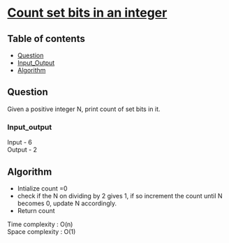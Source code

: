 # [Count set bits in an integer](https://practice.geeksforgeeks.org/problems/set-bits0143/1)

## Table of contents

- [Question](#question)
- [Input_Output](#input_output)
- [Algorithm](#algorithm)

## Question
Given a positive integer N, print count of set bits in it. 


### Input_output
Input - 6 </br>
Output - 2

## Algorithm

- Intialize count =0
- check if the N on dividing by 2 gives 1, if so increment the count until N becomes 0, update N accordingly.
- Return count

Time complexity : O(n) </br>
Space complexity : O(1)
